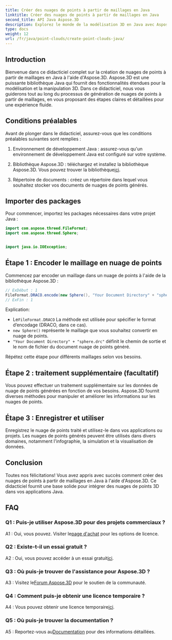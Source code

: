 ```yaml
---
title: Créer des nuages de points à partir de maillages en Java
linktitle: Créer des nuages de points à partir de maillages en Java
second_title: API Java Aspose.3D
description: Explorez le monde de la modélisation 3D en Java avec Aspose.3D. Apprenez à créer sans effort des nuages de points à partir de maillages.
type: docs
weight: 12
url: /fr/java/point-clouds/create-point-clouds-java/
---
```

## Introduction

Bienvenue dans ce didacticiel complet sur la création de nuages de points à partir de maillages en Java à l'aide d'Aspose.3D. Aspose.3D est une puissante bibliothèque Java qui fournit des fonctionnalités étendues pour la modélisation et la manipulation 3D. Dans ce didacticiel, nous vous guiderons tout au long du processus de génération de nuages de points à partir de maillages, en vous proposant des étapes claires et détaillées pour une expérience fluide.

## Conditions préalables

Avant de plonger dans le didacticiel, assurez-vous que les conditions préalables suivantes sont remplies :

1. Environnement de développement Java : assurez-vous qu'un environnement de développement Java est configuré sur votre système.

2.  Bibliothèque Aspose.3D : téléchargez et installez la bibliothèque Aspose.3D. Vous pouvez trouver la bibliothèque[ici](https://releases.aspose.com/3d/java/).

3. Répertoire de documents : créez un répertoire dans lequel vous souhaitez stocker vos documents de nuages de points générés.

## Importer des packages

Pour commencer, importez les packages nécessaires dans votre projet Java :

```java
import com.aspose.threed.FileFormat;
import com.aspose.threed.Sphere;


import java.io.IOException;
```

## Étape 1 : Encoder le maillage en nuage de points

Commencez par encoder un maillage dans un nuage de points à l'aide de la bibliothèque Aspose.3D :

```java
// ExDébut : 1
FileFormat.DRACO.encode(new Sphere(), "Your Document Directory" + "sphere.drc");
// ExFin : 1
```

Explication:
-  Le`FileFormat.DRACO` La méthode est utilisée pour spécifier le format d’encodage (DRACO, dans ce cas).
- `new Sphere()` représente le maillage que vous souhaitez convertir en nuage de points.
- `"Your Document Directory" + "sphere.drc"` définit le chemin de sortie et le nom de fichier du document nuage de points généré.

Répétez cette étape pour différents maillages selon vos besoins.

## Étape 2 : traitement supplémentaire (facultatif)

Vous pouvez effectuer un traitement supplémentaire sur les données de nuage de points générées en fonction de vos besoins. Aspose.3D fournit diverses méthodes pour manipuler et améliorer les informations sur les nuages de points.

## Étape 3 : Enregistrer et utiliser

Enregistrez le nuage de points traité et utilisez-le dans vos applications ou projets. Les nuages de points générés peuvent être utilisés dans divers domaines, notamment l'infographie, la simulation et la visualisation de données.

## Conclusion

Toutes nos félicitations! Vous avez appris avec succès comment créer des nuages de points à partir de maillages en Java à l'aide d'Aspose.3D. Ce didacticiel fournit une base solide pour intégrer des nuages de points 3D dans vos applications Java.

## FAQ

### Q1 : Puis-je utiliser Aspose.3D pour des projets commerciaux ?

 A1 : Oui, vous pouvez. Visiter le[page d'achat](https://purchase.aspose.com/buy) pour les options de licence.

### Q2 : Existe-t-il un essai gratuit ?

 A2 : Oui, vous pouvez accéder à un essai gratuit[ici](https://releases.aspose.com/).

### Q3 : Où puis-je trouver de l'assistance pour Aspose.3D ?

 A3 : Visitez le[Forum Aspose.3D](https://forum.aspose.com/c/3d/18) pour le soutien de la communauté.

### Q4 : Comment puis-je obtenir une licence temporaire ?

 A4 : Vous pouvez obtenir une licence temporaire[ici](https://purchase.aspose.com/temporary-license/).

### Q5 : Où puis-je trouver la documentation ?

 A5 : Reportez-vous au[Documentation](https://reference.aspose.com/3d/java/) pour des informations détaillées.